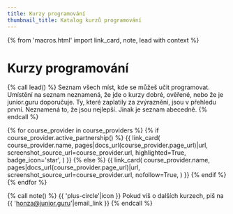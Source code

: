 ```yaml
---
title: Kurzy programování
thumbnail_title: Katalog kurzů programování
---
```


{% from 'macros.html' import link_card, note, lead with context %}


# Kurzy programování

{% call lead() %}
  Seznam všech míst, kde se můžeš učit programovat.
  Umístění na seznam neznamená, že jde o kurzy dobré, ověřené, nebo že je junior.guru doporučuje.
  Ty, které zaplatily za zvýraznění, jsou v přehledu první.
  Neznamená to, že jsou nejlepší.
  Jinak je seznam abecedně.
{% endcall %}

<div class="link-cards">
  {% for course_provider in course_providers %}
    {% if course_provider.active_partnership() %}
      {{ link_card(
        course_provider.name,
        pages|docs_url(course_provider.page_url)|url,
        screenshot_source_url=course_provider.url,
        highlighted=True,
        badge_icon='star',
      ) }}
    {% else %}
      {{ link_card(
        course_provider.name,
        pages|docs_url(course_provider.page_url)|url,
        screenshot_source_url=course_provider.url,
        nofollow=True,
      ) }}
    {% endif %}
  {% endfor %}
</div>

{% call note() %}
  {{ 'plus-circle'|icon }} Pokud víš o dalších kurzech, piš na {{ 'honza@junior.guru'|email_link }}
{% endcall %}
